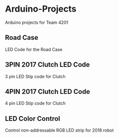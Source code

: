 # Arduino-Projects
Arduino projects for Team 4201


## Road Case

LED Code for the Road Case


## 3PIN 2017 Clutch LED Code

3 pin LED Stip code for Clutch


## 4PIN 2017 Clutch LED Code

4 pin LED Stip code for Clutch

## LED Color Control
Control non-addressable RGB LED strip for 2018 robot
